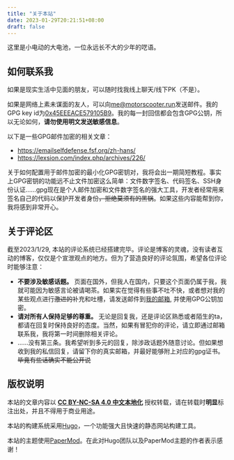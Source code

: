 ```yaml
---
title: "关于本站"
date: 2023-01-29T20:21:51+08:00
draft: false
---
```


这里是小电动的大电池，一位永远长不大的少年的呓语。

## 如何联系我

如果是现实生活中见面的朋友，可以随时找我线上聊天/线下PK（不是）。

如果是网络上素未谋面的友人，可以向[me@motorscooter.run](mailto:me@motorscooter.run)发送邮件。我的GPG key id为[0x45EEEACE579105B9](https://keys.openpgp.org/vks/v1/by-fingerprint/65ABB81797DAC327F9B20EE945EEEACE579105B9)。我的每一封回信都会包含GPG公钥，所以无论如何，**请勿使用明文发送敏感信息**。

以下是一些GPG邮件加密的相关文章：

- https://emailselfdefense.fsf.org/zh-hans/
- https://lexsion.com/index.php/archives/226/

关于如何配置用于邮件加密的最小化GPG密钥对，我将会出一期简短教程。事实上GPG密钥的功能远不止文件加密这么简单：文件数字签名、代码签名、SSH身份认证……gpg现在是个人邮件加密和文件数字签名的强大工具，开发者经常用来签名自己的代码以保护开发者身份~~，拒绝莫须有的黑锅~~。如果这些内容能帮到你，我将感到非常开心。

## 关于评论区

截至2023/1/29, 本站的评论系统已经搭建完毕。评论是博客的灵魂，没有读者互动的博客，仅仅是个宣泄观点的地方。但为了营造良好的评论氛围，希望各位评论时能够注意：

- **不要涉及敏感话题。** 页面在国外，但我人在国内，只要这个页面仍属于我，我就可能因为敏感言论被请喝茶。如果实在觉得有些事不吐不快，或者想对我的某些观点进行~~激进的~~补充和吐槽，请发送邮件到[我的邮箱](mailto:me@motorscooter.run), 并使用GPG公钥加密。
- **请对所有人保持足够的尊重。** 无论是回复我，还是评论区熟悉或者陌生的ta，都请在回复时保持良好的态度。当然，如果有冒犯你的评论，请立即通过邮箱联系我，我将第一时间删除相关评论。
- ……没有第三条。我希望听到多元的回复，除涉政话题外随意讨论。但如果想收到我的私信回复，请留下你的真实邮箱，并最好能够附上对应的gpg证书。~~毕竟有些话确实不能公开说~~

## 版权说明

本站的文章内容以 [**CC BY-NC-SA 4.0 中文本地化**](https://creativecommons.org/licenses/by-nc-sa/4.0/legalcode.zh-Hans) 授权转载，请在转载时**明显**标注出处，并且不得用于商业用途。

本站的构建系统采用[Hugo](https://gohugo.io)，一个功能强大且快速的静态网站构建工具。

本站的主题使用[PaperMod](https://github.com/adityatelange/hugo-PaperMod)。在此对Hugo团队以及PaperMod主题的作者表示感谢！
